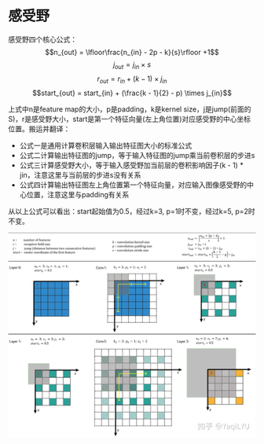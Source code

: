 # 感受野

感受野四个核心公式：
$$n_{out} = \lfloor\frac{n_{in} - 2p - k}{s}\rfloor +1$$
$$j_{out} = j_{in} \times s$$
$$r_{out} = r_{in} + (k - 1) \times j_{in}$$
$$start_{out} = start_{in} + (\frac{k - 1}{2} - p) \times j_{in}$$

上式中n是feature map的大小，p是padding，k是kernel size，j是jump(前面的S)，r是感受野大小，start是第一个特征向量(左上角位置)对应感受野的中心坐标位置。搬运并翻译：

- 公式一是通用计算卷积层输入输出特征图大小的标准公式
- 公式二计算输出特征图的jump，等于输入特征图的jump乘当前卷积层的步进s
- 公式三计算感受野大小，等于输入感受野加当前层的卷积影响因子(k - 1) * jin，注意这里与当前层的步进s没有关系
- 公式四计算输出特征图左上角位置第一个特征向量，对应输入图像感受野的中心位置，注意这里与padding有关系  

从以上公式可以看出：start起始值为0.5，经过k=3, p=1时不变，经过k=5, p=2时不变。

<center><img alt="Receptive Field" src="./image/v2-a45db0a575b3e27711a20ef388114ed7_r.jpg"></center>